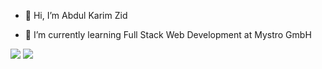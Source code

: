 - 👋 Hi, I’m Abdul Karim Zid
<!-- 👀 I’m interested in ... -->
- 🌱 I’m currently learning Full Stack Web Development at Mystro GmbH
<!-- 💞️ I’m looking to collaborate on ...-->
<!-- 📫 How to reach me ...-->

<!---
Zid95/Zid95 is a ✨ special ✨ repository because its `README.md` (this file) appears on your GitHub profile.
You can click the Preview link to take a look at your changes.
--->

<img src="https://github-readme-stats.vercel.app/api?username=Abdul&show_icons=true&theme=radical" />


<img src="https://github-readme-stats.vercel.app/api/top-langs/?username=Abdul&layout=compact" />

